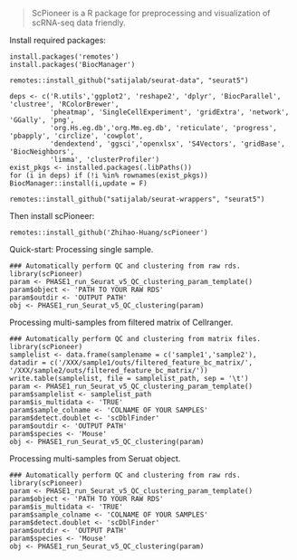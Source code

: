 >ScPioneer is a R package for preprocessing and visualization of scRNA-seq data friendly.

Install required packages:
```
install.packages('remotes')
install.packages('BiocManager')

remotes::install_github("satijalab/seurat-data", "seurat5")

deps <- c('R.utils','ggplot2', 'reshape2', 'dplyr', 'BiocParallel', 'clustree', 'RColorBrewer',
          'pheatmap', 'SingleCellExperiment', 'gridExtra', 'network', 'GGally', 'png',
          'org.Hs.eg.db','org.Mm.eg.db', 'reticulate', 'progress', 'pbapply', 'circlize', 'cowplot', 
          'dendextend', 'ggsci','openxlsx', 'S4Vectors', 'gridBase', 'BiocNeighbors',
          'limma', 'clusterProfiler')
exist_pkgs <- installed.packages(.libPaths())
for (i in deps) if (!i %in% rownames(exist_pkgs)) BiocManager::install(i,update = F)

remotes::install_github("satijalab/seurat-wrappers", "seurat5")

```


Then install scPioneer:

`remotes::install_github('Zhihao-Huang/scPioneer')`


Quick-start:
Processing single sample.

```
### Automatically perform QC and clustering from raw rds.
library(scPioneer)
param <- PHASE1_run_Seurat_v5_QC_clustering_param_template()
param$object <- 'PATH TO YOUR RAW RDS'
param$outdir <- 'OUTPUT PATH'
obj <- PHASE1_run_Seurat_v5_QC_clustering(param)
```

Processing multi-samples from filtered matrix of Cellranger.
```
### Automatically perform QC and clustering from matrix files.
library(scPioneer)
samplelist <- data.frame(samplename = c('sample1','sample2'),
datadir = c('/XXX/sample1/outs/filtered_feature_bc_matrix/',
'/XXX/sample2/outs/filtered_feature_bc_matrix/'))
write.table(samplelist, file = samplelist_path, sep = '\t')
param <- PHASE1_run_Seurat_v5_QC_clustering_param_template()
param$samplelist <- samplelist_path
param$is_multidata <- 'TRUE'
param$sample_colname <- 'COLNAME OF YOUR SAMPLES'
param$detect.doublet <- 'scDblFinder'
param$outdir <- 'OUTPUT PATH'
param$species <- 'Mouse'
obj <- PHASE1_run_Seurat_v5_QC_clustering(param)
```
Processing multi-samples from Seruat object.
```
### Automatically perform QC and clustering from raw rds.
library(scPioneer)
param <- PHASE1_run_Seurat_v5_QC_clustering_param_template()
param$object <- 'PATH TO YOUR RAW RDS'
param$is_multidata <- 'TRUE'
param$sample_colname <- 'COLNAME OF YOUR SAMPLES'
param$detect.doublet <- 'scDblFinder'
param$outdir <- 'OUTPUT PATH'
param$species <- 'Mouse'
obj <- PHASE1_run_Seurat_v5_QC_clustering(param)
```
